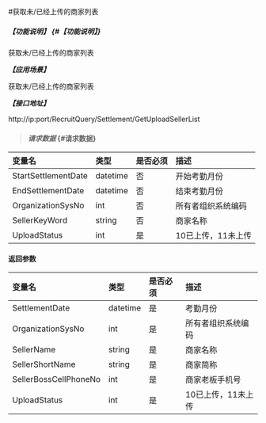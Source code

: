 #获取未/已经上传的商家列表

##### _【功能说明】_ {#【功能说明】}

获取未/已经上传的商家列表

_**【应用场景】**_

获取未/已经上传的商家列表

_**【接口地址】**_

http://ip:port/RecruitQuery/Settlement/GetUploadSellerList

> #### _请求数据_ {#请求数据}

| 变量名 | 类型 | 是否必须 | 描述 |
| :--- | :--- | :--- | :--- |
| StartSettlementDate|datetime | 否 | 开始考勤月份 |
| EndSettlementDate|datetime |否 | 结束考勤月份 |
| OrganizationSysNo| int | 否 |所有者组织系统编码|
| SellerKeyWord| string| 否 |商家名称|
| UploadStatus| int | 是 |10已上传，11未上传|




#### 返回参数

| 变量名 | 类型 | 是否必须 | 描述 |
| :--- | :--- | :--- | :--- |
| SettlementDate| datetime| 是 | 考勤月份 |
| OrganizationSysNo| int | 是 |所有者组织系统编码|
| SellerName| string| 是 |商家名称|
| SellerShortName| string| 是 |商家简称|
| SellerBossCellPhoneNo| int| 是 |商家老板手机号|
| UploadStatus| int | 是 |10已上传，11未上传|